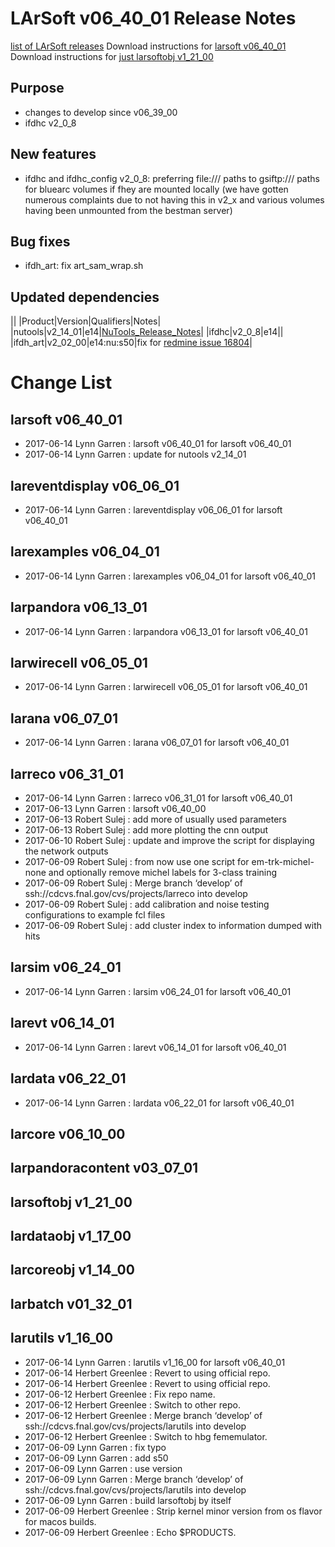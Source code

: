 LArSoft v06_40_01 Release Notes
======================================================================

[list of LArSoft releases](LArSoft_release_list)
Download instructions for [larsoft v06_40_01](http://scisoft.fnal.gov/scisoft/bundles/larsoft/v06_40_01/larsoft-v06_40_01.html)
Download instructions for [just larsoftobj v1_21_00](http://scisoft.fnal.gov/scisoft/bundles/larsoftobj/v1_21_00/larsoftobj-v1_21_00.html)

Purpose
--------------------

-   changes to develop since v06_39_00
-   ifdhc v2_0_8

New features
------------------------------

-   ifdhc and ifdhc_config v2_0_8: preferring file:/// paths to gsiftp:/// paths for bluearc volumes if fhey are mounted locally (we have gotten numerous complaints due to not having this in v2_x and various volumes having been unmounted from the bestman server)

Bug fixes
------------------------

-   ifdh_art: fix art_sam_wrap.sh

Updated dependencies
----------------------------------------------

||
|Product|Version|Qualifiers|Notes|
|nutools|v2_14_01|e14|[NuTools_Release_Notes](https://cdcvs.fnal.gov/redmine/projects/nutools/wiki/NuTools_Release_Notes#nutools-v2_14_01)|
|ifdhc|v2_0_8|e14||
|ifdh_art|v2_02_00|e14:nu:s50|fix for [redmine issue 16804](https://cdcvs.fnal.gov/redmine/issues/16804)|

Change List
============================

larsoft v06_40_01
------------------------------------------

-   2017-06-14 Lynn Garren : larsoft v06_40_01 for larsoft v06_40_01
-   2017-06-14 Lynn Garren : update for nutools v2_14_01

lareventdisplay v06_06_01
----------------------------------------------------------

-   2017-06-14 Lynn Garren : lareventdisplay v06_06_01 for larsoft v06_40_01

larexamples v06_04_01
--------------------------------------------------

-   2017-06-14 Lynn Garren : larexamples v06_04_01 for larsoft v06_40_01

larpandora v06_13_01
------------------------------------------------

-   2017-06-14 Lynn Garren : larpandora v06_13_01 for larsoft v06_40_01

larwirecell v06_05_01
--------------------------------------------------

-   2017-06-14 Lynn Garren : larwirecell v06_05_01 for larsoft v06_40_01

larana v06_07_01
----------------------------------------

-   2017-06-14 Lynn Garren : larana v06_07_01 for larsoft v06_40_01

larreco v06_31_01
------------------------------------------

-   2017-06-14 Lynn Garren : larreco v06_31_01 for larsoft v06_40_01
-   2017-06-13 Lynn Garren : larsoft v06_40_00
-   2017-06-13 Robert Sulej : add more of usually used parameters
-   2017-06-13 Robert Sulej : add more plotting the cnn output
-   2017-06-10 Robert Sulej : update and improve the script for displaying the network outputs
-   2017-06-09 Robert Sulej : from now use one script for em-trk-michel-none and optionally remove michel labels for 3-class training
-   2017-06-09 Robert Sulej : Merge branch ‘develop’ of ssh://cdcvs.fnal.gov/cvs/projects/larreco into develop
-   2017-06-09 Robert Sulej : add calibration and noise testing configurations to example fcl files
-   2017-06-09 Robert Sulej : add cluster index to information dumped with hits

larsim v06_24_01
----------------------------------------

-   2017-06-14 Lynn Garren : larsim v06_24_01 for larsoft v06_40_01

larevt v06_14_01
----------------------------------------

-   2017-06-14 Lynn Garren : larevt v06_14_01 for larsoft v06_40_01

lardata v06_22_01
------------------------------------------

-   2017-06-14 Lynn Garren : lardata v06_22_01 for larsoft v06_40_01

larcore v06_10_00
------------------------------------------

larpandoracontent v03_07_01
--------------------------------------------------------------

larsoftobj v1_21_00
----------------------------------------------

lardataobj v1_17_00
----------------------------------------------

larcoreobj v1_14_00
----------------------------------------------

larbatch v01_32_01
--------------------------------------------

larutils v1_16_00
------------------------------------------

-   2017-06-14 Lynn Garren : larutils v1_16_00 for larsoft v06_40_01
-   2017-06-14 Herbert Greenlee : Revert to using official repo.
-   2017-06-14 Herbert Greenlee : Revert to using official repo.
-   2017-06-12 Herbert Greenlee : Fix repo name.
-   2017-06-12 Herbert Greenlee : Switch to other repo.
-   2017-06-12 Herbert Greenlee : Merge branch ‘develop’ of ssh://cdcvs.fnal.gov/cvs/projects/larutils into develop
-   2017-06-12 Herbert Greenlee : Switch to hbg fememulator.
-   2017-06-09 Lynn Garren : fix typo
-   2017-06-09 Lynn Garren : add s50
-   2017-06-09 Lynn Garren : use version
-   2017-06-09 Lynn Garren : Merge branch ‘develop’ of ssh://cdcvs.fnal.gov/cvs/projects/larutils into develop
-   2017-06-09 Lynn Garren : build larsoftobj by itself
-   2017-06-09 Herbert Greenlee : Strip kernel minor version from os flavor for macos builds.
-   2017-06-09 Herbert Greenlee : Echo \$PRODUCTS.
